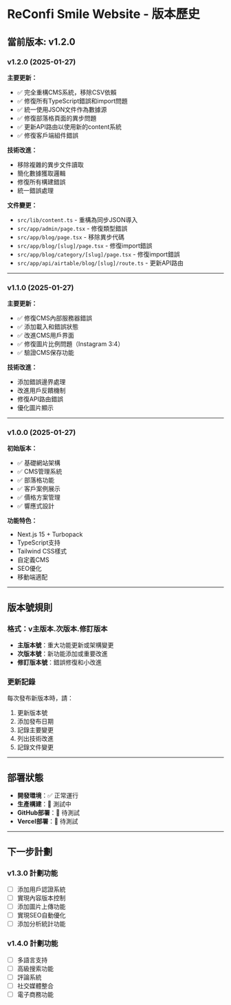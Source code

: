 # ReConfi Smile Website - 版本歷史

## 當前版本: v1.2.0

### v1.2.0 (2025-01-27)
**主要更新：**
- ✅ 完全重構CMS系統，移除CSV依賴
- ✅ 修復所有TypeScript錯誤和import問題
- ✅ 統一使用JSON文件作為數據源
- ✅ 修復部落格頁面的異步問題
- ✅ 更新API路由以使用新的content系統
- ✅ 修復客戶端組件錯誤

**技術改進：**
- 移除複雜的異步文件讀取
- 簡化數據獲取邏輯
- 修復所有構建錯誤
- 統一錯誤處理

**文件變更：**
- `src/lib/content.ts` - 重構為同步JSON導入
- `src/app/admin/page.tsx` - 修復類型錯誤
- `src/app/blog/page.tsx` - 移除異步代碼
- `src/app/blog/[slug]/page.tsx` - 修復import錯誤
- `src/app/blog/category/[slug]/page.tsx` - 修復import錯誤
- `src/app/api/airtable/blog/[slug]/route.ts` - 更新API路由

---

### v1.1.0 (2025-01-27)
**主要更新：**
- ✅ 修復CMS內部服務器錯誤
- ✅ 添加載入和錯誤狀態
- ✅ 改進CMS用戶界面
- ✅ 修復圖片比例問題（Instagram 3:4）
- ✅ 驗證CMS保存功能

**技術改進：**
- 添加錯誤邊界處理
- 改進用戶反饋機制
- 修復API路由錯誤
- 優化圖片顯示

---

### v1.0.0 (2025-01-27)
**初始版本：**
- ✅ 基礎網站架構
- ✅ CMS管理系統
- ✅ 部落格功能
- ✅ 客戶案例展示
- ✅ 價格方案管理
- ✅ 響應式設計

**功能特色：**
- Next.js 15 + Turbopack
- TypeScript支持
- Tailwind CSS樣式
- 自定義CMS
- SEO優化
- 移動端適配

---

## 版本號規則

### 格式：v主版本.次版本.修訂版本

- **主版本號**：重大功能更新或架構變更
- **次版本號**：新功能添加或重要改進
- **修訂版本號**：錯誤修復和小改進

### 更新記錄

每次發布新版本時，請：
1. 更新版本號
2. 添加發布日期
3. 記錄主要變更
4. 列出技術改進
5. 記錄文件變更

---

## 部署狀態

- **開發環境**：✅ 正常運行
- **生產構建**：🔄 測試中
- **GitHub部署**：🔄 待測試
- **Vercel部署**：🔄 待測試

---

## 下一步計劃

### v1.3.0 計劃功能
- [ ] 添加用戶認證系統
- [ ] 實現內容版本控制
- [ ] 添加圖片上傳功能
- [ ] 實現SEO自動優化
- [ ] 添加分析統計功能

### v1.4.0 計劃功能
- [ ] 多語言支持
- [ ] 高級搜索功能
- [ ] 評論系統
- [ ] 社交媒體整合
- [ ] 電子商務功能 
